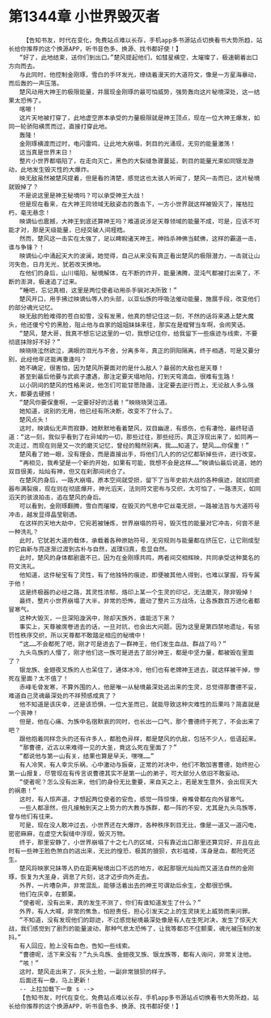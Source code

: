 # 第1344章 小世界毁灭者
        【告知书友，时代在变化，免费站点难以长存，手机app多书源站点切换看书大势所趋，站长给你推荐的这个换源APP，听书音色多、换源、找书都好使！】
       “好了，此地结束，送你们到出口。”楚风提起他们，如彗星横空，太璀璨了，极速朝着出口方向而去。
       与此同时，他控制金刚琢，雪白的手环发光，缭绕着漫天的大道符文，像是一方星海暴动，而后轰的一声压落。
       楚风动用大神王的极限能量，并展现金刚琢的最可怕威势，强势轰向这片秘境深处，这一结果太恐怖了。
       喀嚓！
       这片天地被打穿了，此地虚空原本承受的力量极限就是神王顶点，现在一位大神王爆发，如同一轮骄阳横贯而过，直接打穿此地。
       轰隆！
       金刚琢横渡而过时，电闪雷鸣，让此地大崩塌，刺目的光涌现，无穷的能量激荡！
       这当真是世界末日！
       整片小世界都塌陷了，在走向灭亡，黑色的大裂缝急骤蔓延，刺目的能量光束如同银龙游动，此地发生毁灭性的大爆炸。
       映无敌虽然被楚风提着，但是看的清楚，感觉这也太骇人听闻了，楚风一击而已，这片秘境就毁掉了？
       不是说这里是神王秘境吗？可以承受神王大战！
       但是现在看来，在大神王同领域无敌姿态的轰击下，一方小世界就这样被毁灭了，摧枯拉朽，毫无悬念！
       映谪仙也震撼，大神王到底还算神王吗？难道说涉足天尊领域的能量不成，可是，应该不可能才对，那是天级能量，已经突破人间桎梏。
       然而，楚风这一击实在太强了，足以睥睨诸天神王，神挡杀神佛当弑佛，这样的霸道一击，谁与争锋？！
       映谪仙心中涌起天大的波澜，她觉得，自己从来没有真正看出楚风的极限潜力，一击就让山河失色，日月无光，犹若改天换地。
       在他们的身后，山川塌陷，秘境解体，在不断的炸开，能量沸腾，混沌气都被打出来了，不断的澎湃，极速追了过来。
       “睡吧，忘记真相，这里是两位使者动用杀手锏对决所致！”
       楚风开口，用手拂过映谪仙等人的头部，以亚仙族的呼吸法催动能量，施展手段，改变他们的部分魂光记忆。
       映无敌的脸难得的苍白如雪，没有发黑，他真的想记住这一刻，不然的话将来遇上楚大魔头，他还傻兮兮的黑脸，阻止他与自家的姐姐妹妹来往，那实在是螳臂当车啊，会闹笑话。
       “楚风，楚大哥，我真不想忘记这里的一切，我想记住你，给我留下一些痕迹与线索，不要彻底抹除好不好？”
       映晓晓泫然欲泣，满眼的泪光与不舍，分离多年，真正的阴阳隔离，终于相遇，可是又要分别，此经他年还能再重逢吗？
       她不确定，很害怕，因为楚风所要面对的是什么敌人？最弱的大敌也是天尊！
       甚至到最后他要与武疯子遭遇，那注定要天塌地陷，打到天穹滴血，很难有生路！
       以小阴间的楚风的性格来说，他怎们可能甘愿隐遁，注定要去逆行而上，无论敌人多么强大，都要去硬撼！
       “楚风你要保重啊，一定要好好的活着！”映晓晓哭泣道。
       她知道，说别的无用，他已经有所决断，改变不了什么了。
       楚风点头！
       这时，映谪仙无声而寂静，她默默地看着楚风，双目幽邃，有感伤，也有凄怆，最终轻语道：“这一刻，我似乎看到了在异域的一切，那些过往，那些经历，真正浮现出来了，如同再一次走过，而现在则是又一次的磨灭记忆，曾经的黯然别离，我……知道了。楚风……你保重！”
       楚风看了她一眼，没有理会，而是直接出手，将他们几人的的记忆都斩掉些许，进行改变。
       “再相见，我希望是一个新的开始，如果有可能，我想不会是这样……”映谪仙最后说道，她的双目很美，灿灿有神，但又在刹那间闭合了。
       在楚风的身后，一路大崩塌，原本空间就受损，留下了当年史前大战的各种痕迹，就如同瓷器布满裂痕，现在则在彻底爆开，神光滔天，法则符文密布与交织，太可怕了，一路溃灭，如同滔天的骇浪拍击，追在楚风的身后。
       可以看到，金刚琢翻腾，雪白而璀璨，在毁灭的气息中它丝毫无损，一路被法旨与大道符号冲击，越发显得晶莹剔透。
       在这样的天地大劫中，它宛若被锤炼，世界崩塌的符号，毁灭性的能量对它冲击，何尝不是一种洗礼？
       此时，它犹若大道的载体，承载着各种原始符号，无穷规则与能量都在挤压它，让它刚成型的它由新与亮逐渐过渡到古朴与自然，返璞归真，愈显自然。
       此时，楚风的身体都剧震不已，因为在金刚琢共鸣，两者间交相辉映，共同承受这种莫名的符文洗礼。
       他知道，这件秘宝有了灵性，有了他独特的痕迹，即便被其他人得到，也难以掌握，将专属于他！
       这是终极器的必经之路，其灵性浓郁，烙印上某一个生灵的印记，无法磨灭，除非毁掉！
       最终，整片小世界崩塌了大半，非常的恐怖，震动了整片三方战场，让各族数百万进化者都冒寒气。
       这种大毁灭，一旦深陷漩涡中，除却天族外，谁能活下来？
       事实上，天尊被席卷进去的话，一旦对抗，也会出大问题。因为这里是第四禁地遗址，有惩罚性秩序交织，所以天尊都不敢踏足相应的秘境中！
       “这……不会都死了吧，刚才可是进去了一群神王，他们发生血战、群战了吗？”
       九头鸟族的人懵了，刚才他们这一族可是进去了部分神王，都是中坚力量，都被毁在里面了？
       银龙族、金翅夜叉族的人也呆住了，通体冰冷，他们也有老牌神王进去，就这样被干掉，惨死在里面？太不值了！
       赤峰毛骨发寒，不算外围的人，他是唯一从秘境最深处逃出来的生灵，总觉得那曹德不妥，难道自己灵魂最深处的不祥预感成真了？
       他不知道是该庆幸，还是该恐惧，一位大圣而已，就能导致这种灾难性的后果吗？简直就是一个丧神！
       但是，他在心痛、为族中名宿默哀的同时，也长出一口气，那个曹德终于死了，不会出来了吧？
       跟他抱着同样念头的还有许多人，都脸色异样，都是楚风的仇敌，包括不少人，低语起来。
       “那曹德，近古以来难得一见的大圣，竟这么死在里面了？”
       “都说他与第一山有关，结果也算是早夭，嘿嘿……”
       有人冷笑，有人幸灾乐祸，心中激动与振奋，正常的对决中，他们不敢加害曹德，始终担心第一山报复，尽管现在有传言说曹德其实不是第一山的弟子，可大部分人依旧不敢妄动。
       “使者呢？怎么没有出来，他们的身份无比重要，来自天之上，若是发生意外，会出现天大的祸患！”
       这时，有人惊声道，才想起两位使者的安危，感觉一阵惊悚，脊椎骨都在向外冒寒气。
       一些人都凛然，但凡接触到天之上势力的大教与族群，都一阵的不安，尤其是九头鸟族等，曾与他们有往来。
       可是，现在没人敢冲过去，小世界还在大爆炸，各种秩序刺目无比，像是一道又一道闪电，密密麻麻，在虚空大裂缝中浮现，毁灭万物。
       终于，那里安静了，小世界崩塌了十之七八的区域，只有靠近出口那里还算完好，并且在此时有一些神王脸色煞白的逃出来，无比的惶恐，极其的狼狈，衣衫褴褛，浑身是血，都险死还生。
       楚风将映家兄妹等人扔在距离秘境出口不远的地方，收起那银光灿灿而又道法自然的金刚琢，恢复为大圣身，调息了片刻，这才迈步向外走去。
       外界，一片嘈杂声，非常混乱，能够活着出去的神王可谓劫后余生，全都很恐惧。
       他们在庆幸，在颤栗。
       “使者呢，没有出来，真的发生不测了，你们有谁知道发生了什么？”
       外界，有人大喊，非常的焦急，怕担责任，担心引发天之上的生灵挟无上威势而来问罪。
       “不知道，没有发现他们的踪迹，不过感觉秘境最深处像是有人在生死对决，发生了惊天大战，我们感觉到了剧烈的能量波动，那种气息太恐怖了，让我等都忍不住颤栗，魂光被压制的发抖。”
       有人回应，脸上没有血色，告知一些线索。
       “曹德呢，活下来没有？”九头鸟族、金翅夜叉族、银龙族等，都有人询问，非常关注他。
       “咳！”
       这时，楚风走出来了，灰头土脸，一副非常狼狈的样子。
       后面还有一章，马上更新！
       -- 上拉加载下一章 s -->
       【告知书友，时代在变化，免费站点难以长存，手机app多书源站点切换看书大势所趋，站长给你推荐的这个换源APP，听书音色多、换源、找书都好使！】